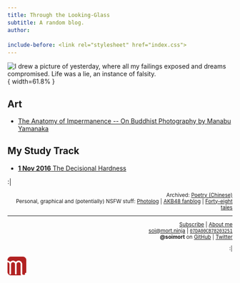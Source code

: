 ```yaml
---
title: Through the Looking-Glass
subtitle: A random blog.
author:

include-before: <link rel="stylesheet" href="index.css">
---
```


![I drew a picture of yesterday,
where all my failings exposed and dreams compromised. \
Life was a lie, an instance of falsity.
](https://i0.wp.com/dl.dropboxusercontent.com/s/ne16xw7rmnjewct/header-161116.jpg){ width=61.8% }



## Art

* [The Anatomy of Impermanence -- On Buddhist Photography by Manabu Yamanaka
](https://blog.soimort.org/art/manabu-yamanaka/)

## My Study Track

* [**1 Nov 2016**
The Decisional Hardness
](/mst/1/)



:|

<div style="text-align:right">
<small>

Archived:
[<i class="fa fa-tumblr-square" aria-hidden="true"></i>
Poetry (Chinese)](http://poetry.soimort.org/)
\
Personal, graphical and (potentially) NSFW stuff:
[<i class="fa fa-tumblr-square" aria-hidden="true"></i>
Photolog](http://log.soimort.org/)
| [<i class="fa fa-tumblr-square" aria-hidden="true"></i>
AKB48 fanblog](http://microblog.soimort.org/)
| [<i class="fa fa-tumblr-square" aria-hidden="true"></i>
Forty-eight tales](http://48.soimort.org/)

***

[<i class="fa fa-rss" aria-hidden="true"></i>
Subscribe](https://www.soimort.org/feed.atom)
| [<i class="fa fa-user" aria-hidden="true"></i>
About me](/about)
\
<i class="fa fa-envelope" aria-hidden="true"></i>
soi@mort.ninja
| [<i class="fa fa-key" aria-hidden="true"></i>
`07DA00CB78203251`](https://keybase.io/soimort/key.asc)
\
**@soimort** on
<a href="https://github.com/soimort" rel="nofollow">
<i class="fa fa-github" aria-hidden="true"></i> GitHub</a>
| <a href="https://twitter.com/soimort" rel="nofollow">
<i class="fa fa-twitter" aria-hidden="true"></i> Twitter</a>

:|

</small>
</div>

<aside id="soimort-links">
<a title="Feed" href="https://www.soimort.org/feed.atom">
<i class="fa fa-rss-square" aria-hidden="true"></i></a>
<a title="GitHub" href="https://github.com/soimort" rel="nofollow">
<i class="fa fa-github-square" aria-hidden="true"></i></a>
<a title="About me" href="/about" id="soimort">
<img src="/favicon.png" width="42px"></a>
<a title="Twitter" href="https://twitter.com/soimort" rel="nofollow">
<i class="fa fa-twitter-square" aria-hidden="true"></i></a>
<a title="Email" href="#" onclick="window.open(atob('bWFpbHRvOg==') +
'soi' + atob('QA==') + 'mort.ninja')">
<i class="fa fa-envelope-square" aria-hidden="true"></i></a>
</aside>
